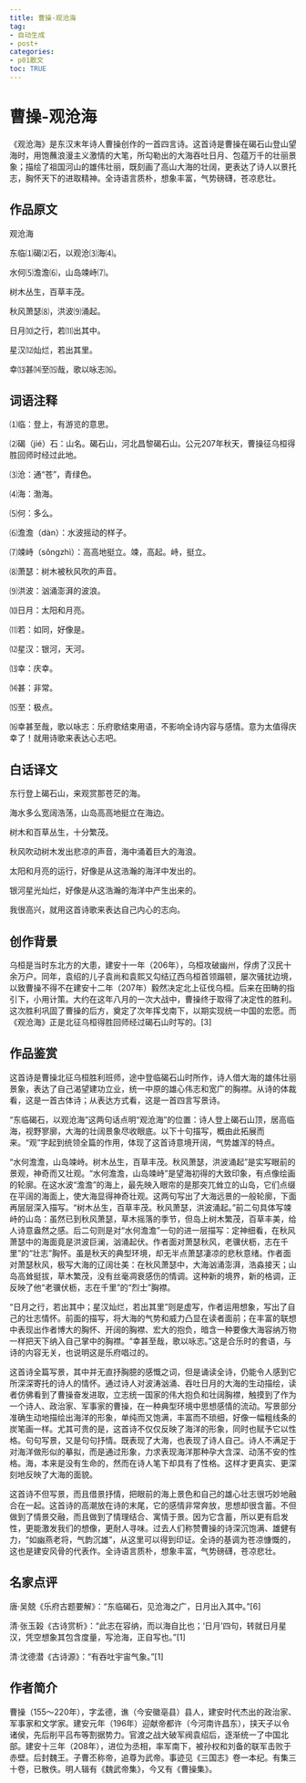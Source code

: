 ```yaml
---
title: 曹操-观沧海
tag: 
- 自动生成
- post+
categories:
- p01散文
toc: TRUE
---
```

<h1 id="曹操-观沧海">曹操-观沧海</h1>
<p>《观沧海》是东汉末年诗人曹操创作的一首四言诗。这首诗是曹操在碣石山登山望海时，用饱蘸浪漫主义激情的大笔，所勾勒出的大海吞吐日月、包蕴万千的壮丽景象；描绘了祖国河山的雄伟壮丽，既刻画了高山大海的壮阔，更表达了诗人以景托志，胸怀天下的进取精神。全诗语言质朴，想象丰富，气势磅礴，苍凉悲壮。</p>
<h2 id="作品原文">作品原文</h2>
<p>观沧海</p>
<p>东临⑴碣⑵石，以观沧⑶海⑷。</p>
<p>水何⑸澹澹⑹，山岛竦峙⑺。</p>
<p>树木丛生，百草丰茂。</p>
<p>秋风萧瑟⑻，洪波⑼涌起。</p>
<p>日月⑽之行，若⑾出其中。</p>
<p>星汉⑿灿烂，若出其里。</p>
<p>幸⒀甚⒁至⒂哉，歌以咏志⒃。</p>
<h2 id="词语注释">词语注释</h2>
<p>⑴临：登上，有游览的意思。</p>
<p>⑵碣（jié）石：山名。碣石山，河北昌黎碣石山。公元207年秋天，曹操征乌桓得胜回师时经过此地。</p>
<p>⑶沧：通“苍”，青绿色。</p>
<p>⑷海：渤海。</p>
<p>⑸何：多么。</p>
<p>⑹澹澹（dàn）：水波摇动的样子。</p>
<p>⑺竦峙（sǒngzhì）：高高地挺立。竦，高起。峙，挺立。</p>
<p>⑻萧瑟：树木被秋风吹的声音。</p>
<p>⑼洪波：汹涌澎湃的波浪。</p>
<p>⑽日月：太阳和月亮。</p>
<p>⑾若：如同，好像是。</p>
<p>⑿星汉：银河，天河。</p>
<p>⒀幸：庆幸。</p>
<p>⒁甚：非常。</p>
<p>⒂至：极点。</p>
<p>⒃幸甚至哉，歌以咏志：乐府歌结束用语，不影响全诗内容与感情。意为太值得庆幸了！就用诗歌来表达心志吧。</p>
<h2 id="白话译文">白话译文</h2>
<p>东行登上碣石山，来观赏那苍茫的海。</p>
<p>海水多么宽阔浩荡，山岛高高地挺立在海边。</p>
<p>树木和百草丛生，十分繁茂。</p>
<p>秋风吹动树木发出悲凉的声音，海中涌着巨大的海浪。</p>
<p>太阳和月亮的运行，好像是从这浩瀚的海洋中发出的。</p>
<p>银河星光灿烂，好像是从这浩瀚的海洋中产生出来的。</p>
<p>我很高兴，就用这首诗歌来表达自己内心的志向。</p>
<h2 id="创作背景">创作背景</h2>
<p>乌桓是当时东北方的大患，建安十一年（206年），乌桓攻破幽州，俘虏了汉民十余万户。同年，袁绍的儿子袁尚和袁熙又勾结辽西乌桓首领蹋顿，屡次骚扰边境，以致曹操不得不在建安十二年（207年）毅然决定北上征伐乌桓。后来在田畴的指引下，小用计策。大约在这年八月的一次大战中，曹操终于取得了决定性的胜利。这次胜利巩固了曹操的后方，奠定了次年挥戈南下，以期实现统一中国的宏愿。而《观沧海》正是北征乌桓得胜回师经过碣石山时写的。[3]</p>
<h2 id="作品鉴赏">作品鉴赏</h2>
<p>这首诗是曹操北征乌桓胜利班师，途中登临碣石山时所作，诗人借大海的雄伟壮丽景象，表达了自己渴望建功立业，统一中原的雄心伟志和宽广的胸襟。从诗的体裁看，这是一首古体诗；从表达方式看，这是一首四言写景诗。</p>
<p>“东临碣石，以观沧海”这两句话点明“观沧海”的位置：诗人登上碣石山顶，居高临海，视野寥廓，大海的壮阔景象尽收眼底。以下十句描写，概由此拓展而来。“观”字起到统领全篇的作用，体现了这首诗意境开阔，气势雄浑的特点。</p>
<p>“水何澹澹，山岛竦峙。树木丛生，百草丰茂。秋风萧瑟，洪波涌起”是实写眼前的景观，神奇而又壮观。“水何澹澹，山岛竦峙”是望海初得的大致印象，有点像绘画的轮廓。在这水波“澹澹”的海上，最先映入眼帘的是那突兀耸立的山岛，它们点缀在平阔的海面上，使大海显得神奇壮观。这两句写出了大海远景的一般轮廓，下面再层层深入描写。“树木丛生，百草丰茂。秋风萧瑟，洪波涌起。”前二句具体写竦峙的山岛：虽然已到秋风萧瑟，草木摇落的季节，但岛上树木繁茂，百草丰美，给人诗意盎然之感。后二句则是对“水何澹澹”一句的进一层描写：定神细看，在秋风萧瑟中的海面竟是洪波巨澜，汹涌起伏。作者面对萧瑟秋风，老骥伏枥，志在千里”的“壮志”胸怀。虽是秋天的典型环境，却无半点萧瑟凄凉的悲秋意绪。作者面对萧瑟秋风，极写大海的辽阔壮美：在秋风萧瑟中，大海汹涌澎湃，浩淼接天；山岛高耸挺拔，草木繁茂，没有丝毫凋衰感伤的情调。这种新的境界，新的格调，正反映了他“老骥伏枥，志在千里”的“烈士”胸襟。</p>
<p>“日月之行，若出其中；星汉灿烂，若出其里”则是虚写，作者运用想象，写出了自己的壮志情怀。前面的描写，将大海的气势和威力凸显在读者面前；在丰富的联想中表现出作者博大的胸怀、开阔的胸襟、宏大的抱负，暗含一种要像大海容纳万物一样把天下纳入自己掌中的胸襟。“幸甚至哉，歌以咏志。”这是合乐时的套语，与诗的内容无关，也说明这是乐府唱过的。</p>
<p>这首诗全篇写景，其中并无直抒胸臆的感慨之词，但是诵读全诗，仍能令人感到它所深深寄托的诗人的情怀。通过诗人对波涛汹涌、吞吐日月的大海的生动描绘，读者仿佛看到了曹操奋发进取，立志统一国家的伟大抱负和壮阔胸襟，触摸到了作为一个诗人、政治家、军事家的曹操，在一种典型环境中思想感情的流动。写景部分准确生动地描绘出海洋的形象，单纯而又饱满，丰富而不琐细，好像一幅粗线条的炭笔画一样。尤其可贵的是，这首诗不仅仅反映了海洋的形象，同时也赋予它以性格。句句写景，又是句句抒情。既表现了大海，也表现了诗人自己。诗人不满足于对海洋做形似的摹拟，而是通过形象，力求表现海洋那种孕大含深、动荡不安的性格。海，本来是没有生命的，然而在诗人笔下却具有了性格。这样才更真实、更深刻地反映了大海的面貌。</p>
<p>这首诗不但写景，而且借景抒情，把眼前的海上景色和自己的雄心壮志很巧妙地融合在一起。这首诗的高潮放在诗的末尾，它的感情非常奔放，思想却很含蓄。不但做到了情景交融，而且做到了情理结合、寓情于景。因为它含蓄，所以更有启发性，更能激发我们的想像，更耐人寻味。过去人们称赞曹操的诗深沉饱满、雄健有力，“如幽燕老将，气韵沉雄”，从这里可以得到印证。全诗的基调为苍凉慷慨的，这也是建安风骨的代表作。全诗语言质朴，想象丰富，气势磅礴，苍凉悲壮。</p>
<h2 id="名家点评">名家点评</h2>
<p>唐·吴兢《乐府古题要解》：“东临碣石，见沧海之广，日月出入其中。”[6]</p>
<p>清·张玉榖《古诗赏析》：“此志在容纳，而以海自比也；‘日月’四句，转就日月星汉，凭空想象其包含度量，写沧海，正自写也。”[1]</p>
<p>清·沈德潜《古诗源》：“有吞吐宇宙气象。”[1]</p>
<h2 id="作者简介">作者简介</h2>
<p>曹操（155～220年），字孟德，谯（今安徽亳县）县人，建安时代杰出的政治家、军事家和文学家。建安元年（196年）迎献帝都许（今河南许昌东），挟天子以令诸侯，先后削平吕布等割据势力。官渡之战大破军阀袁绍后，逐渐统一了中国北部。建安十三年（208年），进位为丞相，率军南下，被孙权和刘备的联军击败于赤壁。后封魏王。子曹丕称帝，追尊为武帝。事迹见《三国志》卷一本纪。有集三十卷，已散佚。明人辑有《魏武帝集》，今又有《曹操集》。</p>
